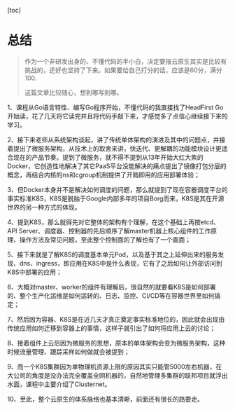 [toc]

# 总结

> 作为一个非研发出身的、不懂代码的半小白，决定要报云原生其实是比较有挑战的，还好也坚持了下来。如果要给自己打分的话，应该是60分，满分100.
>
> 这篇文章比较随心，想到哪写到哪。

1、课程从Go语言特性、编写Go程序开始，不懂代码的我直接找了HeadFirst Go开始读，花了几天将它读完并且将代码手敲下来，才感觉多了点信心继续接下来的学习。

2、接下来老师从系统架构谈起，讲了传统单体架构的演进及其中的问题点，并接着提出了微服务架构，从技术上的取舍来讲，快迭代、更解耦的功能模块设计更适合现在的产品节奏。提到了微服务，就不得不提到从13年开始大红大紫的Docker，它创造性地解决了其它PaaS平台没能解决的痛点提出了镜像打包分层的概念，再结合内核的ns和cgroup机制提供了开箱即用的应用部署体验；

3、但Docker本身并不是解决如何调度的问题，那么就提到了现在容器调度平台的事实标准K8S，K8S是脱胎于Google内部多年的项目Borg而来，K8S是其在开源世界的另一种方式的体现。

4、提到K8S，那么就得先对它整体的架构有个理解，在这个基础上再按etcd、API Server、调度器、控制器的先后顺序了解master机器上核心组件的工作原理、操作方法及常见问题，至此整个控制面的了解也有了一个画面；

5、接下来就是了解K8S的调度基本单元Pod，以及基于其之上延伸出来的服务发现、dns、ingress，即应用在K8S中是什么表现，它有了之后如何让外部访问到K8S中部署的应用；

6、大概对master、worker的组件有理解后，很自然的就要看K8S是如何部署的、整个生产化运维是如何运转的、日志、监控、CI/CD等在容器世界里如何搞定；

7、然后因为容器、K8S是在近几天才真正奠定事实标准地位的，因此就会出现由传统应用如何迁移到容器上的事情，这样子就引出了如何将应用上云的讨论；

8、接着组件上云后因为微服务的思想，原本的单体架构会变为微服务架构，这种时候流量管理、跟踪采样如何做就会被提到；

9、而一个K8S集群因为单物理机资源上限的原因其实只能管5000左右机器，在大公司的角度是没办法完全覆盖全网机器的，自然地管理多集群的联邦项目就浮出水面，课程中主要介绍了Clusternet。

10、至此，整个云原生的体系脉络也基本清晰，前面还有很长的路要走。

